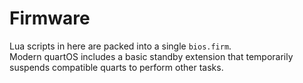 # Firmware
Lua scripts in here are packed into a single `bios.firm`.  
Modern quartOS includes a basic standby extension that temporarily suspends compatible quarts to perform other tasks. 